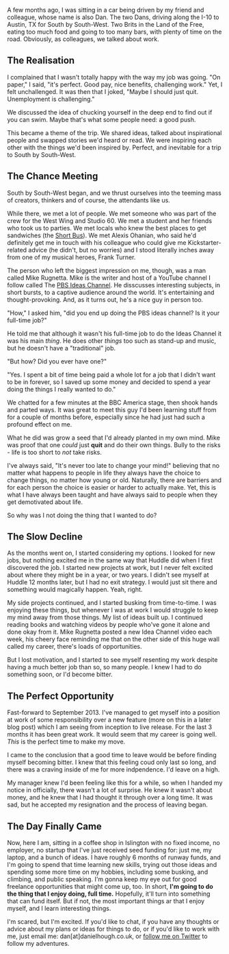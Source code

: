 A few months ago, I was sitting in a car being driven by my friend and colleague, whose name is also Dan. The two Dans, driving along the I-10 to Austin, TX for South by South-West. Two Brits in the Land of the Free, eating too much food and going to too many bars, with plenty of time on the road. Obviously, as colleagues, we talked about work.

## The Realisation

I complained that I wasn't totally happy with the way my job was going. "On paper," I said, "it's perfect. Good pay, nice benefits, challenging work." Yet, I felt unchallenged. It was then that I joked, "Maybe I should just quit. Unemployment is challenging."

We discussed the idea of chucking yourself in the deep end to find out if you can swim. Maybe that's what some people need: a good push.

This became a theme of the trip. We shared ideas, talked about inspirational people and swapped stories we'd heard or read. We were inspiring each other with the things we'd been inspired by. Perfect, and inevitable for a trip to South by South-West.

## The Chance Meeting

South by South-West began, and we thrust ourselves into the teeming mass of creators, thinkers and of course, the attendants like us.

While there, we met a lot of people. We met someone who was part of the crew for the West Wing and Studio 60. We met a student and her friends who took us to parties. We met locals who knew the best places to get sandwiches (the [Short Bus](http://www.yelp.co.uk/biz/short-bus-subs-austin-2)). We met Alexis Ohanian, who said he'd definitely get me in touch with his colleague who could give me Kickstarter-related advice (he didn't, but no worries) and I stood literally inches away from one of my musical heroes, Frank Turner.

The person who left the biggest impression on me, though, was a man called Mike Rugnetta. Mike is the writer and host of a YouTube channel I follow called The [PBS Ideas Channel](http://www.youtube.com/user/pbsideachannel). He disscusses interesting subjects, in short bursts, to a captive audience around the world. It's entertaining and thought-provoking. And, as it turns out, he's a nice guy in person too.

"How," I asked him, "did you end up doing the PBS ideas channel? Is it your full-time job?"

He told me that although it wasn't his full-time job to do the Ideas Channel it was his main *thing*. He does other *things* too such as stand-up and music, but he doesn't have a "traditional" job.

"But how? Did you ever have one?"

"Yes. I spent a bit of time being paid a whole lot for a job that I didn't want to be in forever, so I saved up some money and decided to spend a year doing the things I really wanted to do."

We chatted for a few minutes at the BBC America stage, then shook hands and parted ways. It was great to meet this guy I'd been learning stuff from for a couple of months before, especially since he had just had such a profound effect on me.

What he did was grow a seed that I'd already planted in my own mind. Mike was proof that one *could* just **quit** and do their own things. Bully to the risks - life is too short to *not* take risks.

I've always said, "It's never too late to change your mind!" believing that no matter what happens to people in life they always have the choice to change things, no matter how young or old. Naturally, there are barriers and for each person the choice is easier or harder to actually make. Yet, this is what I have always been taught and have always said to people when they get demotivated about life.

So why was I not doing the thing that I wanted to do?

## The Slow Decline

As the months went on, I started considering my options. I looked for new jobs, but nothing excited me in the same way that Huddle did when I first discovered the job. I started new projects at work, but I never felt excited about where they might be in a year, or two years. I didn't see myself at Huddle 12 months later, but I had no exit strategy. I would just sit there and something would magically happen. Yeah, right.

My side projects continued, and I started busking from time-to-time. I was enjoying these things, but whenever I was at work I would struggle to keep my mind away from those things. My list of ideas built up. I continued reading books and watching videos by people who've gone it alone and done okay from it. Mike Rugnetta posted a new Idea Channel video each week, his cheery face reminding me that on the other side of this huge wall called my career, there's loads of opportunities.

But I lost motivation, and I started to see myself resenting my work despite having a much better job than so, so many people. I knew I had to do something soon, or I'd become bitter.

## The Perfect Opportunity

Fast-forward to September 2013. I've managed to get myself into a position at work of some responsibility over a new feature (more on this in a later blog post) which I am seeing from inception to live release. For the last 3 months it has been great work. It would seem that my career is going well. *This* is the perfect time to make my move.

I came to the conclusion that a good time to leave would be before finding myself becoming bitter. I knew that this feeling coud only last so long, and there was a craving inside of me for more indpendence. I'd leave on a high.

My manager knew I'd been feeling like this for a while, so when I handed my notice in officially, there wasn't a lot of surprise. He knew it wasn't about money, and he knew that I had thought it through over a long time. It was sad, but he accepted my resignation and the process of leaving began.

## The Day Finally Came

Now, here I am, sitting in a coffee shop in Islington with no fixed income, no employer, no startup that I've just received seed funding for: just me, my laptop, and a bunch of ideas. I have roughly 6 months of runway funds, and I'm going to spend that time learning new skills, trying out those ideas and spending some more time on my hobbies, including some busking, and climbing, and public speaking. I'm gonna keep my eye out for good freelance opportunities that might come up, too. In short, **I'm going to do the thing that I enjoy doing, full time.** Hopefully, it'll turn into something that can fund itself. But if not, the most important things ar that I enjoy myself, and I learn interesting things.

I'm scared, but I'm excited. If you'd like to chat, if you have any thoughts or advice about my plans or ideas for things to do, or if you'd like to work with me, just email me: dan[at]danielhough.co.uk, or [follow me on Twitter](http://twitter.com/basicallydan) to follow my adventures.
